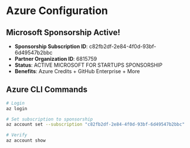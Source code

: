 ﻿# Azure Configuration

## Microsoft Sponsorship Active!

- **Sponsorship Subscription ID**: c82fb2df-2e84-4f0d-93bf-6d49547b2bbc
- **Partner Organization ID**: 6815759
- **Status**: ACTIVE MICROSOFT FOR STARTUPS SPONSORSHIP
- **Benefits**: Azure Credits + GitHub Enterprise + More

## Azure CLI Commands

```bash
# Login
az login

# Set subscription to sponsorship
az account set --subscription "c82fb2df-2e84-4f0d-93bf-6d49547b2bbc"

# Verify
az account show
```
